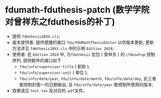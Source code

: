 # fdumath-fduthesis-patch (数学学院对曾祥东之fduthesis的补丁)

- 提供 `fdmthesis20XX.cls`;
- 版本提供者: 提供便捷的接口 `fdu/FDUMathThesisEditor` 以供版本更新, 更新方法详见 `fdmthesis20XX.cls` 中的示例 `Edition 2019`;
- 使用者: 在 `Edition 2019` 中, 为`fduthesis` 宏包 ( 曾祥东 ) 的 `\fdusetup` 控制序列, 提供额外的接口如下
  - `fdu/info/supervisor-title` ( 职称 );
  - `fdu/info/supervisor-unit` ( 单位 );
  - `fdu/info/date/year`, `fdu/info/date/month`, `fdu/info/date/day`, 此三者能控制封面一的日期输出, 且 `fdu/info/date/year` 能控制所使用的版本;
- 效果请见 `test.tex` 及对应的`.pdf`文件。
